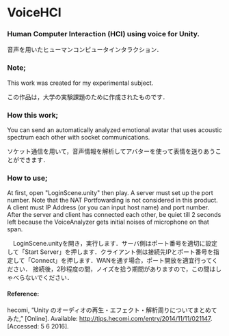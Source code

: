# VoiceHCI

### Human Computer Interaction (HCI) using voice for Unity.
音声を用いたヒューマンコンピュータインタラクション．

### Note;
This work was created for my experimental subject.

この作品は，大学の実験課題のために作成されたものです．

### How this work;
You can send an automatically analyzed emotional avatar that uses acoustic spectrum each other with socket communications.

ソケット通信を用いて，音声情報を解析してアバターを使って表情を送りあうことができます．

### How to use;
  At first, open "LoginScene.unity" then play. A server must set up the port number. Note that the NAT Portfowarding is not considered in this product. A client must IP Address (or you can input host name) and port number. After the server and client has connected each other, be quiet till 2 seconds left because the VoiceAnalyzer gets initial noises of microphone on that span. 

　LoginScene.unityを開き，実行します．サーバ側はポート番号を適切に設定して「Start Server」を押します．クライアント側は接続先IPとポート番号を指定して「Connect」を押します．WANを通す場合，ポート開放を適宜行ってください．
接続後，2秒程度の間，ノイズを拾う期間がありますので，この間はしゃべらないでください．

#### Reference:
hecomi, “Unity のオーディオの再生・エフェクト・解析周りについてまとめてみた,” 
[Online]. Available: http://tips.hecomi.com/entry/2014/11/11/021147. [Accessed: 5 6 2016].
